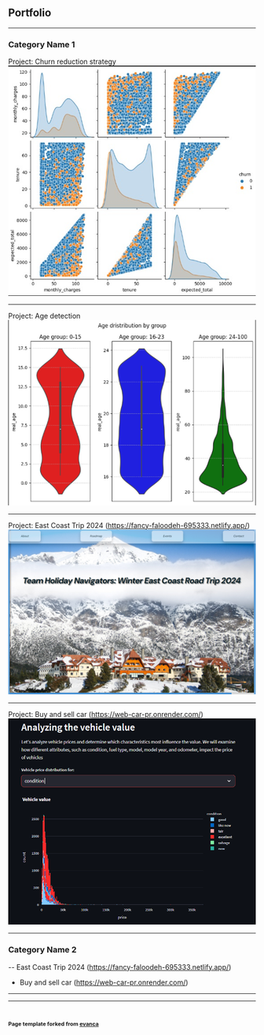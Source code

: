 ## Portfolio

---

### Category Name 1 

Project: Churn reduction strategy
<img src="images/Corr_churn.jpg?raw=true"/>

---
Project: Age detection
<img src="images/age_det.png?raw=true"/>

---
Project: East Coast Trip 2024 (https://fancy-faloodeh-695333.netlify.app/)
<img src="images/east_trip.png?raw=true"/>

---
Project: Buy and sell car (https://web-car-pr.onrender.com/)
<img src="images/web_car.png?raw=true"/>

---
### Category Name 2

-- East Coast Trip 2024  (https://fancy-faloodeh-695333.netlify.app/)
- Buy and sell car  (https://web-car-pr.onrender.com/)

---




---
# <p style="font-size:11px">Page template forked from <a href="https://github.com/evanca/quick-portfolio">evanca</a></p>
<!-- Remove above link if you don't want to attibute -->
